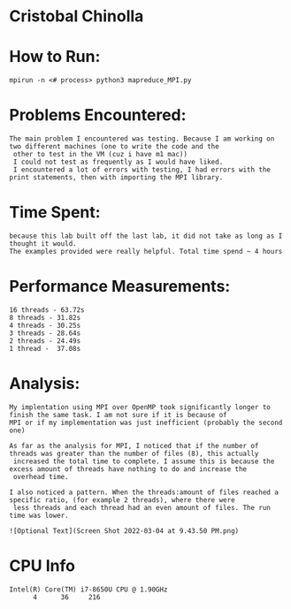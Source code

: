 # Cristobal Chinolla

# How to Run:

    mpirun -n <# process> python3 mapreduce_MPI.py

# Problems Encountered:

    The main problem I encountered was testing. Because I am working on two different machines (one to write the code and the
     other to test in the VM (cuz i have m1 mac))
     I could not test as frequently as I would have liked. 
     I encountered a lot of errors with testing, I had errors with the print statements, then with importing the MPI library. 



# Time Spent:

    because this lab built off the last lab, it did not take as long as I thought it would. 
    The examples provided were really helpful. Total time spend ~ 4 hours


# Performance Measurements: 

    16 threads - 63.72s
    8 threads - 31.82s
    4 threads - 30.25s
    3 threads - 28.64s
    2 threads - 24.49s
    1 thread -  37.08s

# Analysis:

    My implentation using MPI over OpenMP took significantly longer to finish the same task. I am not sure if it is because of 
    MPI or if my implementation was just inefficient (probably the second one)

    As far as the analysis for MPI, I noticed that if the number of threads was greater than the number of files (8), this actually
     increased the total time to complete. I assume this is because the excess amount of threads have nothing to do and increase the 
     overhead time.

    I also noticed a pattern. When the threads:amount of files reached a specific ratio, (for example 2 threads), where there were
     less threads and each thread had an even amount of files. The run time was lower.
     
    ![Optional Text](Screen Shot 2022-03-04 at 9.43.50 PM.png)


# CPU Info

    Intel(R) Core(TM) i7-8650U CPU @ 1.90GHz
          4      36     216

